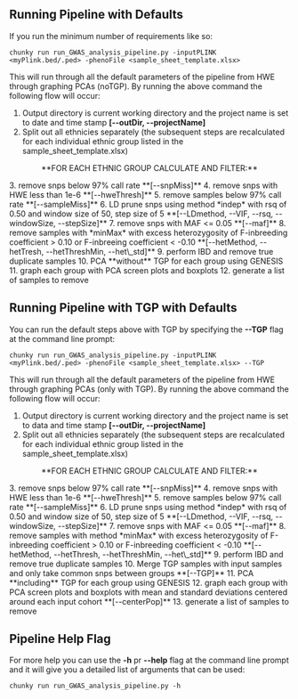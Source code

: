 ## Running Pipeline with Defaults

If you run the minimum number of requirements like so:
```
chunky run run_GWAS_analysis_pipeline.py -inputPLINK <myPlink.bed/.ped> -phenoFile <sample_sheet_template.xlsx>
```
This will run through all the default parameters of the pipeline from HWE through graphing PCAs (noTGP).  By running the above command the following flow will occur:  
1.  Output directory is current working directory and the project name is set to date and time stamp **[--outDir, --projectName]**
2.  Split out all ethnicies separately (the subsequent steps are recalculated for each individual ethnic group listed in the sample_sheet_template.xlsx)  
   <p align="center">**FOR EACH ETHNIC GROUP CALCULATE AND FILTER:**</p>  
3.  remove snps below 97% call rate **[--snpMiss]**
4.  remove snps with HWE less than 1e-6 **[--hweThresh]**
5.  remove samples below 97% call rate **[--sampleMiss]**
6.  LD prune snps using method *indep* with rsq of 0.50 and window size of 50, step size of 5 **[--LDmethod, --VIF, --rsq, --windowSize, --stepSize]**
7.  remove snps with MAF <= 0.05 **[--maf]**
8.  remove samples with *minMax* with  excess heterozygosity of F-inbreeding coefficient > 0.10 or F-inbreeing coefficient < -0.10 **[--hetMethod, --hetTresh, --hetThreshMin, --het\_std]**
9.  perform IBD and remove true duplicate samples
10.  PCA **without** TGP for each group using GENESIS
11. graph each group with PCA screen plots and boxplots
12. generate a list of samples to remove  


## Running Pipeline with TGP with Defaults

You can run the default steps above with TGP by specifying the **--TGP** flag at the command line prompt:
```
chunky run run_GWAS_analysis_pipeline.py -inputPLINK <myPlink.bed/.ped> -phenoFile <sample_sheet_template.xlsx> --TGP
```
This will run through all the default parameters of the pipeline from HWE through graphing PCAs (only with TGP).  By running the above command the following flow will occur:  
1.  Output directory is current working directory and the project name is set to data and time stamp **[--outDir, --projectName]**  
2.  Split out all ethnicies separately (the subsequent steps are recalculated for each individual ethnic group listed in the sample_sheet_template.xlsx)
  <p align="center">**FOR EACH ETHNIC GROUP CALCULATE AND FILTER:**</p>  
3.  remove snps below 97% call rate **[--snpMiss]**
4.  remove snps with HWE less than 1e-6 **[--hweThresh]**
5.  remove samples below 97% call rate **[--sampleMiss]**
6.  LD prune snps using method *indep* with rsq of 0.50 and window size of 50, step size of 5 **[--LDmethod, --VIF, --rsq, --windowSize, --stepSize]**
7.  remove snps with MAF <= 0.05 **[--maf]**
8.  remove samples with method *minMax* with excess heterozygosity of F-inbreeding coefficient > 0.10 or F-inbreeding coefficient < -0.10 **[--hetMethod, --hetThresh, --hetThreshMin, --het\_std]**
9.  perform IBD and remove true duplicate samples
10. Merge TGP samples with input samples and only take common snps between groups **[--TGP]**
11. PCA **including** TGP for each group using GENESIS 
12. graph each group with PCA screen plots and boxplots with mean and standard deviations centered around each input cohort **[--centerPop]** 
13. generate a list of samples to remove


## Pipeline Help Flag

For more help you can use the **-h** pr **--help** flag at the command line prompt and it will give you a detailed list of arguments that can be used:
```
chunky run run_GWAS_analysis_pipeline.py -h
```


